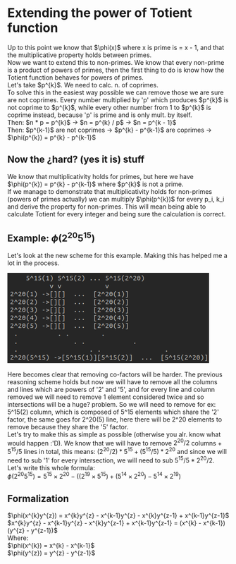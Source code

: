 # Extending the power of Totient function
<p>Up to this point we know that $\phi(x)$ where x is prime is = x - 1, and that the multiplicative property holds between primes.<br>
Now we want to extend this to non-primes. We know that every non-prime is a product of powers of primes, then the first thing to do is know how the Totient function behaves for powers of primes. <br>
Let's take $p^{k}$. We need to calc. n. of coprimes. <br>
To solve this in the easiest way possible we can remove those we are sure are not coprimes.
Every number multiplied by 'p' which produces $p^{k}$ is not coprime to $p^{k}$, while every other number from 1 to $p^{k}$ is coprime instead, because 'p' is prime and is only mult. by itself.<br>
Then: $n * p = p^{k}$   ->   $n = p^{k} / p$   ->   $n = p^{k - 1}$ <br>
Then: $p^{k-1}$ are not coprimes -> $p^{k} - p^{k-1}$ are coprimes -> $\phi(p^{k}) = p^{k} - p^{k-1}$ <br> </p>

## Now the ¿hard? (yes it is) stuff

<p>We know that multiplicativity holds for primes, but here we have $\phi(p^{k}) = p^{k} - p^{k-1}$ where $p^{k}$ is not a prime. <br>
If we manage to demonstrate that multiplicativity holds for non-primes (powers of primes actually) we can multiply $\phi(p^{k})$ for every p_i, k_i and derive the property for non-primes. This will mean being able to calculate Totient for every integer and being sure the calculation is correct. <br>
</p>

## Example: $\phi(2^{20}5^{15})$
<p>Let's look at the new scheme for this example. Making this has helped me a lot in the process. <br>

![Scheme](Scheme4.png)

Here becomes clear that removing co-factors will be harder. The previous reasoning scheme holds but now we will have to remove all the columns and lines which are powers of '2' and '5', and for every line and column removed we will need to remove 1 element considered twice and so intersections will be a huge? problem. So we will need to remove for ex: 5^15(2) column, which is composed of 5^15 elements which share the '2' factor, the same goes for 2^20(5) line, here there will be 2^20 elements to remove because they share the '5' factor. <br>
Let's try to make this as simple as possible (otherwise you alr. know what would happen :'D).
We know that we will have to remove $2^{20} / 2$ columns + $5^{15} / 5$ lines in total, this means: $(2^{20} / 2) * 5^{15} + (5^{15} / 5) * 2^{20}$ and since we will need to sub '1' for every intersection, we will need to sub $5^{15} / 5 * 2^{20} / 2$. Let's write this whole formula: <br>
$\phi(2^{20}5^{15}) = 5^{15} × 2^{20} − ((2^{19} × 5^{15}) + (5^{14} × 2^{20}) − 5^{14} × 2^{19})$ <br></p>

## Formalization
<p>$\phi(x^{k}y^{z}) = x^{k}y^{z} - x^{k-1}y^{z} - x^{k}y^{z-1} + x^{k-1}y^{z-1}$<br>
$x^{k}y^{z} - x^{k-1}y^{z} - x^{k}y^{z-1} + x^{k-1}y^{z-1} = (x^{k} - x^{k-1})(y^{z} - y^{z-1})$<br>
Where:<br>
$\phi(x^{k}) = x^{k} - x^{k-1}$<br>
$\phi(y^{z}) = y^{z} - y^{z-1}$</p>


